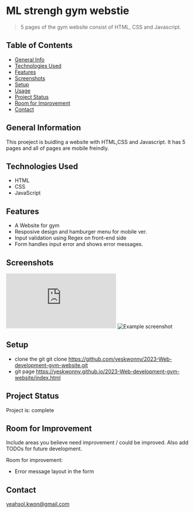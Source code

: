 # ML strengh gym webstie

> 5 pages of the gym website consist of HTML, CSS and Javascript. 

## Table of Contents

- [General Info](#general-information)
- [Technologies Used](#technologies-used)
- [Features](#features)
- [Screenshots](#screenshots)
- [Setup](#setup)
- [Usage](#usage)
- [Project Status](#project-status)
- [Room for Improvement](#room-for-improvement)
- [Contact](#contact)
<!-- * [License](#license) -->

## General Information
This proeject is buidling a website with HTML,CSS and Javascript.
It has 5 pages and all of pages are mobile freindly. 


## Technologies Used

- HTML
- CSS
- JavaScript
  

## Features
- A Website for gym
- Resposive design and hamburger menu for mobile ver.
- Input validation using Regex on front-end side
- Form handles input error and shows error messages. 

## Screenshots
![LIVE DEMO ](https://gymofmlstrength.netlify.app/index.html)
![Example screenshot](./img/screenshot.png)

<!-- If you have screenshots you'd like to share, include them here. -->

## Setup
- clone the git 
  git clone https://github.com/yeskwonny/2023-Web-development-gym-website.git
- git page
  https://yeskwonny.github.io/2023-Web-development-gym-website/index.html





## Project Status

Project is: complete

## Room for Improvement

Include areas you believe need improvement / could be improved. Also add TODOs for future development.

Room for improvement:

- Error message layout in the form 
  


## Contact

yeahsol.kwon@gmail.com

